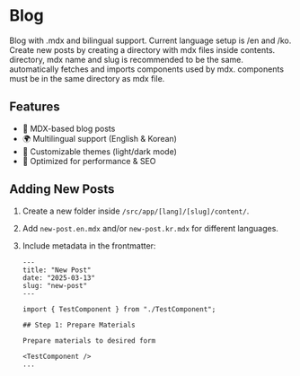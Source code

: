 # Blog

Blog with .mdx and bilingual support. Current language setup is /en and /ko. Create new posts by creating a directory with mdx files inside contents. directory, mdx name and slug is recommended to be the same. automatically fetches and imports components used by mdx. components must be in the same directory as mdx file.

## Features

- 📄 MDX-based blog posts
- 🌍 Multilingual support (English & Korean)
- 🎨 Customizable themes (light/dark mode)
- 🚀 Optimized for performance & SEO

## Adding New Posts

1. Create a new folder inside `/src/app/[lang]/[slug]/content/`.
2. Add `new-post.en.mdx` and/or `new-post.kr.mdx` for different languages.
3. Include metadata in the frontmatter:

   ```
   ---
   title: "New Post"
   date: "2025-03-13"
   slug: "new-post"
   ---

   import { TestComponent } from "./TestComponent";

   ## Step 1: Prepare Materials

   Prepare materials to desired form

   <TestComponent />
   ...
   ```
